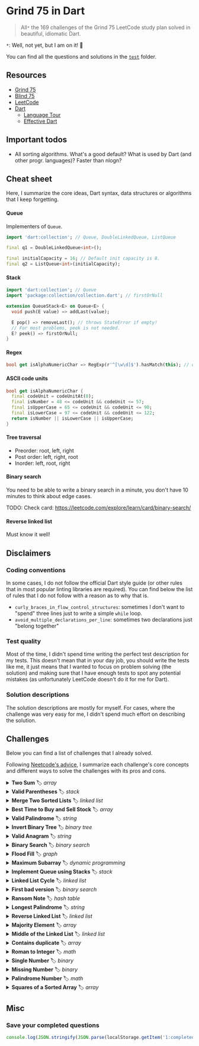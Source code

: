 # Grind 75 in Dart

> All`*` the 169 challenges of the Grind 75 LeetCode study plan solved in beautiful, idiomatic Dart.

`*`: Well, not yet, but I am on it! 🚀

You can find all the questions and solutions in the [`test`](https://github.com/dartsidedev/grind75/tree/main/test)
folder.

## Resources

* [Grind 75](https://www.techinterviewhandbook.org/grind75)
* [Blind 75](https://leetcode.com/discuss/general-discussion/460599/blind-75-leetcode-questions)
* [LeetCode](https://leetcode.com/)
* [Dart](https://dart.dev/)
    * [Language Tour](https://dart.dev/guides/language/language-tour)
    * [Effective Dart](https://dart.dev/guides/language/effective-dart)

## Important todos

* All sorting algorithms. What's a good default? What is used by Dart (and other progr. languages)? Faster than nlogn?

## Cheat sheet

Here, I summarize the core ideas, Dart syntax, data structures or algorithms that I keep forgetting.

#### Queue

Implementers of `Queue`.

```dart
import 'dart:collection'; // Queue, DoubleLinkedQueue, ListQueue

final q1 = DoubleLinkedQueue<int>();

final initialCapacity = 16; // Default init capacity is 8.
final q2 = ListQueue<int>(initialCapacity);
```

#### Stack

```dart
import 'dart:collection'; // Queue
import 'package:collection/collection.dart'; // firstOrNull

extension QueueStack<E> on Queue<E> {
  void push(E value) => addLast(value);

  E pop() => removeLast(); // throws StateError if empty!
  // For most problems, peek is not needed.
  E? peek() => firstOrNull;
}
```

#### Regex

```dart
bool get isAlphaNumericChar => RegExp(r'^[\w\d]$').hasMatch(this); // or RegExp(r'^[a-zA-Z0-9]$')
```

#### ASCII code units

```dart
bool get isAlphaNumericChar {
  final codeUnit = codeUnitAt(0);
  final isNumber = 48 <= codeUnit && codeUnit <= 57;
  final isUpperCase = 65 <= codeUnit && codeUnit <= 90;
  final isLowerCase = 97 <= codeUnit && codeUnit <= 122;
  return isNumber || isLowerCase || isUpperCase;
}
```

#### Tree traversal

* Preorder: root, left, right
* Post order: left, right, root
* Inorder: left, root, right

#### Binary search

You need to be able to write a binary search in a minute, you don't have 10 minutes to think about edge cases.

TODO: Check card: https://leetcode.com/explore/learn/card/binary-search/

#### Reverse linked list

Must know it well!

## Disclaimers

### Coding conventions

In some cases, I do not follow the official Dart style guide
(or other rules that in most popular linting libraries are required).
You can find below the list of rules that I do not follow with a reason as to why that is.

* `curly_braces_in_flow_control_structures`: sometimes I don't want to "spend" three lines just to write a
  simple `while` loop.
* `avoid_multiple_declarations_per_line`: sometimes two declarations just "belong together"

### Test quality

Most of the time, I didn't spend time writing the perfect test description for my tests.
This doesn't mean that in your day job, you should write the tests like me, it just means that I wanted to focus on
problem solving (the solution) and making sure that I have enough tests to spot any potential mistakes (as unfortunately
LeetCode doesn't do it for me for Dart).

### Solution descriptions

The solution descriptions are mostly for myself. For cases, where the challenge was very easy for me, I didn't spend
much effort on describing the solution.

## Challenges

Below you can find a list of challenges that I already solved.

Following [Neetcode's advice](https://www.youtube.com/watch?v=SVvr3ZjtjI8), I summarize each challenge's core concepts
and different ways to solve the challenges with its pros and cons.

<details>
<summary><b>Two Sum</b> 🏷 <i>array</i></summary>

> [Solution in Dart](https://github.com/dartsidedev/grind75/blob/main/test/two_sum_test.dart)

> [LeetCode - Two Sum](https://leetcode.com/problems/two-sum/)

> input: exactly one solution. You may not use the same element twice.

Iterate over numbers: store in map: number is the key, index is the value.
As you iterate, look up in the map whether the current number has a complement in the map that adds up to target, return
indices if it's a solution.
If the current number and none of the map entries add up to the target number, add the number to the map.
Continue until solution is found.

Complexity.
n is the number of elements in the list.
Time O(n), as you might iterate over the whole list.
Space O(n) you need a map.

Other solutions:

1. Brute force: double loop, return when hit target. Time O(n^2), space O(1).
2. [Sort list](https://leetcode.com/problems/two-sum-ii-input-array-is-sorted) first, then two pointers. Need to keep
   track of the original indices or need to use new list, though, extra space!

</details>



<details>
<summary><b>Valid Parentheses</b> 🏷 <i>stack</i></summary>

> [Solution in Dart](https://github.com/dartsidedev/grind75/blob/main/test/valid_parentheses_test.dart)

> [LeetCode - Two Sum](https://leetcode.com/problems/valid-parentheses/)

Push items to a stack when parenthesis/bracket is opening.
Pop off when closing, and make sure they are matching.
Don't forget to check at the end if the stack is empty.
Remember to pop off only if stack is not empty (or use peek).
</details>



<details>
<summary><b>Merge Two Sorted Lists</b> 🏷 <i>linked list</i></summary>

> [Solution in Dart](https://github.com/dartsidedev/grind75/blob/main/test/merge_two_sorted_lists_test.dart)

> [LeetCode - Merge Two Sorted Lists](https://leetcode.com/problems/merge-two-sorted-lists/)

Trick: pre-head pointer significantly simplifies the algorithm.
While both lists are not empty, pick one off the lists and add to the results.
Move pointer.
Do not forget to add the remaining items of the longer list to the list.
Return the pre-head's next as result.

Consider empty nodes.
</details>



<details>
<summary><b>Best Time to Buy and Sell Stock</b> 🏷 <i>array</i></summary>

> [Solution in Dart](https://github.com/dartsidedev/grind75/blob/main/test/best_time_to_buy_and_sell_stock_test.dart)

> [LeetCode - Best Time to Buy and Sell Stock](https://leetcode.com/problems/best-time-to-buy-and-sell-stock/)

Keep track of min price "so far".
Current profit is price minus the min price so far.
Update max profit if current profit greater.
Handle negative profit edge case (must return 0).

Complexity.
n is the length of the list.
Time O(n), as you iterate over the whole list in a single pass.
Space O(1) as you don't need supporting data structures, only two variables.

Alternative solutions:

* brute force: double loop, calculate profit for each possible pair. TC: O(n^2), SC: O(1).

Clarify: int vs num vs double.
</details>



<details>
<summary><b>Valid Palindrome</b> 🏷 <i>string</i></summary>

> [Solution in Dart](https://github.com/dartsidedev/grind75/blob/main/test/valid_palindrome_test.dart)

> [LeetCode - Valid Palindrome](https://leetcode.com/problems/valid-palindrome/)

Obvious solution: filter invalid characters, keep only alphanumeric characters and convert to lowercase
(`split`+`where`+`map`+`join`).
Then, check if palindrome: either two pointers, or reverse the string and compare against filtered values.

Improvement: Start with two pointers, if a letter is not alphanumeric, move pointer to next alphanumeric.
Whenever the two pointers contain alphanumeric chars, compare. If the values for the two pointers don't match, return "
not a palindrome".

</details>

<details>
<summary><b>Invert Binary Tree</b> 🏷 <i>binary tree</i></summary>

> [Solution in Dart](https://github.com/dartsidedev/grind75/blob/main/test/invert_binary_tree_test.dart)

> [LeetCode - Invert Binary Tree](https://leetcode.com/problems/invert-binary-tree/)

Invert tree recursively: if null, return.
Swap left and right children, then invert left and right subtrees.
Return node.

Both pre-order and post-order traversal give the right answer.

TODO: Solve without recursion.
</details>



<details>
<summary><b>Valid Anagram</b> 🏷 <i>string</i></summary>

> [Solution in Dart](https://github.com/dartsidedev/grind75/blob/main/test/valid_anagram_test.dart)

> [LeetCode - Valid Anagram](https://leetcode.com/problems/valid-anagram/)

Return early if lengths don't match. Create frequency counter. Check if frequencies match.

Complexity.
n is the length of the strings.
Time O(n) as we need to iterate over the both strings entirely to create the frequency table.
Space O(1) size stays constant no matter how large n is (even for unicode).

Worth creating a helper class `Frequency` that can be created from a string and then compared against another freq.

Follow up: unicode? Change how frequencies are stored from fixed length list to hash map.
To fit all potential unicode characters in a list, the list would have to contain 1M+ elements.
That's wasteful if the strings are short (and anything less than a million characters counts as short in this case).
</details>

<details>
<summary><b>Binary Search</b> 🏷 <i>binary search</i></summary>

> [Solution in Dart](https://github.com/dartsidedev/grind75/blob/main/test/binary_search_test.dart)

> [LeetCode - Binary Search](https://leetcode.com/problems/binary-search/)

Learn to write binary search, it doesn't really get much simpler than that.
Pay attention to empty list, first element, last element. Practice templates.
</details>



<details>
<summary><b>Flood Fill</b> 🏷 <i>graph</i></summary>

> [Iterative Solution in Dart](https://github.com/dartsidedev/grind75/blob/main/test/flood_fill_test.dart)
> [Recursive Solution in Dart](https://github.com/dartsidedev/grind75/blob/main/test/flood_fill_recursive_test.dart)
> [LeetCode - Flood Fill](https://leetcode.com/problems/flood-fill/)

Depth-first search, either iteratively or recursively.

Complexity.
n is the number of pixels in the image.
Time Complexity O(n) as we might process every pixel.
Space Complexity O(n) for the stack (either call stack for recursive or queue/stack for the iterative solution).
</details>



<details>
<summary><b>Maximum Subarray</b> 🏷 <i>dynamic programming</i></summary>

> [Solutions in Dart](https://github.com/dartsidedev/grind75/blob/main/test/maximum_subarrray_test.dart)
> [LeetCode - Maximum Subarray](https://leetcode.com/problems/maximum-subarray/)

Solutions:
* TC O(n^3). Three loops: two for moving the indices, one for calculating the sum
* TC O(n^2). One for moving the start index, the other one for the end index and continuously updating the sum in the line. Biggest sum wins in the end.
* TC O(n). Kadane (greedy?). Iterate over items. Keep track of max and "current max". When single item is better than the single item + previous, use only single item. No indices needed.
* TC O(n log n), SC O(log n).

TODO: Divide and Conquer
</details>




<details>
<summary><b>Implement Queue using Stacks</b> 🏷 <i>stack</i></summary>

> [Solution in Dart](https://github.com/dartsidedev/grind75/blob/main/test/implement_queue_using_stacks_test.dart)

> [LeetCode - Implement Queue using Stacks](https://leetcode.com/problems/implement-queue-using-stacks/)

Have two stacks, and a phase internally whether we were pushing or popping off the queue.
When changing phases, move all items from one stack to another first, then add or remove.
</details>



<details>
<summary><b>Linked List Cycle</b> 🏷 <i>linked list</i></summary>

> [Solution in Dart](https://github.com/dartsidedev/grind75/blob/main/test/linked_list_cycle_test.dart)

> [LeetCode - Linked List Cycle](https://leetcode.com/problems/linked-list-cycle/)

Solutions:

* Iterate over linked list and store seen nodes in a map. If node is already seen, return that it has a cycle. If
  reaches the end of the list, it has no cycles. TC O(n), SC O(n)
* Double pointers. Fast and slow pointers. Fast moves two at a time, slow moves one at a time. if they "meet", it's a
  cycle. Careful with the stop condition.

</details>



<details>
<summary><b>First bad version</b> 🏷 <i>binary search</i></summary>

> [Solution in Dart](https://github.com/dartsidedev/grind75/blob/main/test/first_bad_version_test.dart)

> [LeetCode - First Bad Version](https://leetcode.com/problems/first-bad-version/)

Learn to write binary search, it doesn't really get much simpler than that.
Pay attention to empty list, first element, last element. Practice templates.
</details>



<details>
<summary><b>Ransom Note</b> 🏷 <i>hash table</i></summary>

> [Solution in Dart](https://github.com/dartsidedev/grind75/blob/main/test/ransom_note_test.dart)

> [LeetCode - Ransom Note](https://leetcode.com/problems/ransom-note/)

For letter frequency counter, use map for unicode, use list of length 26 for ASCII lowercase.

Simple solution:
You can use two maps/lists as frequency counters, then check whether the magazine's counters are highers for each
position than in the ransom note.

Alternatives.
Terminate early (earlier?): Start with one map for the magazine, then start removing letters based on the ransom note.
Whenever your magazines hit 0 counts, return false.
Alternative II. You can also sort and compare, sort and put it into a stack, etc...
</details>



<details>
<summary><b>Longest Palindrome</b> 🏷 <i>string</i></summary>

> [Solution in Dart](https://github.com/dartsidedev/grind75/blob/main/test/longest_palindrome_test.dart)

> [LeetCode - Longest Palindrome](https://leetcode.com/problems/longest-palindrome/)

Build letter counter (frequency).
Know your code units: A for 65, Z for 90, a for 97, z for 122.
Alternatively, use a map.

We can use letters in pairs to build the palindrome length (use int division by 2).
Then, if there was an odd letter, we can add it to the middle (counts as +1).
</details>


<details>
<summary><b>Reverse Linked List</b> 🏷 <i>linked list</i></summary>

> [Solution in Dart](https://github.com/dartsidedev/grind75/blob/main/test/reverse_linked_list_test.dart)

> [LeetCode - Reverse Linked List](https://leetcode.com/problems/reverse-linked-list/)

Helpful: pre-head!
TODO: check my past solutions, one of them must be intuitive enough to remember and solve in 3 minutes.
</details>



<details>
<summary><b>Majority Element</b> 🏷 <i>array</i></summary>

> [Solution in Dart](https://github.com/dartsidedev/grind75/blob/main/test/majority_element_test.dart)

> [LeetCode - Reverse Linked List](https://leetcode.com/problems/reverse-linked-list/)

Potential solutions

* Double loop: Count how often the element is in the list, if it's greater than half, it's the solution. TC O(n^2), SC:
  O(1).
* Sort, then sweep for greatest. Sort TC O(n log n), SC O(1). Sweep TC O(n), SC O(1). Total: TC O(n log n), SC O(1).
    * Improvement: once sorted, we don't need to sweep. It's always the middle element.
* Store counter in map, if majority, return. TC O(n), SC O(n).
* Random: Pick an index randomly, there is at least a 50% chance it will be the majority item. O(n) to verify. Repeat
  until found. Worst case scenario: infty.

TODO:

* Boyer-Moore
* Divide and Conquer

</details>



<details>
<summary><b>Middle of the Linked List</b> 🏷 <i>linked list</i></summary>

> [Solution in Dart (two pointers)](https://github.com/dartsidedev/grind75/blob/main/test/middle_of_the_linked_list_test.dart)

- [Solution in Dart (two passes)](https://github.com/dartsidedev/grind75/blob/main/test/middle_of_the_linked_list_two_pass_test.dart)
> [LeetCode - Middle of the Linked List](https://leetcode.com/problems/middle-of-the-linked-list/)

Potential solutions:

* First pass: count elements. Second pass: go to the middle. TC O(n), SC O(1)
* One-pass algorithm: two pointers, slow and fast. When fast is at the end, slow is in the middle.

</details>



<details>
<summary><b>Contains duplicate</b> 🏷 <i>array</i></summary>

> [Solution in Dart](https://github.com/dartsidedev/grind75/blob/main/test/contains_duplicate_test.dart)

> [LeetCode - Contains Duplicate](https://leetcode.com/problems/contains-duplicate/)

Potential solutions:

* brute force: double loop. TC O(n^2), SC O(1)
* sort then look for duplicates. TC O(n log n + n), SC O(1). Mutates input! (or if it doesn't mutate, then it needs a
  copy O(n))
* store seen in map, iterate over elements and check if already seen. TC O(n), SC O(n). Does not mutate input.

</details>



<details>
<summary><b>Roman to Integer</b> 🏷 <i>math</i></summary>

> [Solution in Dart](https://github.com/dartsidedev/grind75/blob/main/test/roman_to_integer_test.dart)

> [LeetCode - Roman to Integer](https://leetcode.com/problems/roman-to-integer/)

Keep track of value so far.
Iterate over the string.
Check if the next two characters make up an exception. If they do: add to value, skip next char.
If they don't: treat first char as regular, add to value.

Alternative solutions: [Left to Right](https://www.youtube.com/watch?v=3jdxYj3DD98)
. [Right to Left](https://www.youtube.com/watch?v=dlATMslQ6Uc).
</details>



<details>
<summary><b>Single Number</b> 🏷 <i>binary</i></summary>

> [Solution in Dart](https://github.com/dartsidedev/grind75/blob/main/test/single_number_test.dart)

> [LeetCode - Single Number](https://leetcode.com/problems/single-number/)

> every element appears twice except for one

Solutions:

* Iter over items: if in second array, remove the item, if it isn't, add the item. In the end, only the single number
  will stay
* Build map of frequencies. Iterate over map entries, find where value is 1, return key. TC O(n), SC O(n) (this
  complexity is not accepted according to the answer)
* "Bit xor" `^` all the way. Can reduce or loop.
* math: 2 * (a1 + a2 + ... + an + b) - (a1 + a1 + ... + an + an + b) = b. Sum up all items in list. Then add all items
  in a set, sum up, double it. The diff is the number.

</details>



<details>
<summary><b>Missing Number</b> 🏷 <i>binary</i></summary>

> [Solution in Dart](https://github.com/dartsidedev/grind75/blob/main/test/missing_number_test.dart)

> [LeetCode - Missing Number](https://leetcode.com/problems/missing-number/)

Solutions:

* Sort TC O(n log n), then find missing TC O(n).
* Bit xor again! `^`. Xor together all the numbers, then xor with n. The result is the missing number.
* Calculate expected sum, calculate actual sum, the diff is the missing number
    * expected sum can be either calculated O(n), or use Gauss formula

</details>


<details>
<summary><b>Palindrome Number</b> 🏷 <i>math</i></summary>

> [Solution in Dart with Chopping digits](https://github.com/dartsidedev/grind75/blob/main/test/palindrome_number_test.dart)

- [Solution in Dart with Reverted Number](https://github.com/dartsidedev/grind75/blob/main/test/palindrome_number_reverted_test.dart)
- [Solution in Dart with List](https://github.com/dartsidedev/grind75/blob/main/test/palindrome_number_list_test.dart)
- [Solution in Dart with Strings](https://github.com/dartsidedev/grind75/blob/main/test/palindrome_number_string_test.dart)
> [LeetCode - Palindrome Number](https://leetcode.com/problems/palindrome-number/)

First approach: convert to string, then solve it as if was a string.

Second approach: convert it to a list, then solve it as if it were a list. Use `%` and `~/`.

Third approach: get the last and first digits. Transform the input. Repeat. Return false if they don't match.

Fourth approach: create reverted number, then compare integers.
</details>



<details>
<summary><b>Squares of a Sorted Array</b> 🏷 <i>array</i></summary>

> [Solution in Dart](https://github.com/dartsidedev/grind75/blob/main/test/squares_of_a_sorted_array_test.dart)

> [LeetCode - Squared of a Sorted Array](https://leetcode.com/problems/squares-of-a-sorted-array/)

Must consider possible negative numbers!

Very brute force solution (does not mutate input): Map square (TC: O(n), SC: O(n)), sort (TC: O(n log n), SC: O(1)).

Brute force solution (mutates input, no extra space at all): Square each number in place (TC: O(n), SC: O(1)), sort the
list (TC: O(n log n), SC: O(1)).

Two-pointer solution: from one of the two ends of the list will come the next biggest square (postive, negative numbers)
.
Move two pointers, and the biggest square will be added to a list. You can create a fixed size list beforehand, in this
case, the list will be filled from the end (largest) to the start (smallest).
Complexity: O(n), space O(1) (if we count the output: O(n)).
</details>

## Misc

### Save your completed questions

```js
console.log(JSON.stringify(JSON.parse(localStorage.getItem('1:completedQuestions')), null, 2));
```